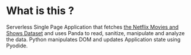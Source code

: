 # What is this ?

Serverless Single Page Application that fetches [the Netflix Movies and Shows Dataset](https://github.com/amirtds/kaggle-netflix-tv-shows-and-movies) and uses Panda to read, sanitize, manipulate and analyze the data.
Python manipulates DOM and updates Application state using Pyodide.